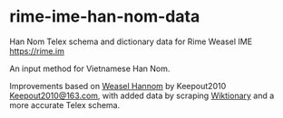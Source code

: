 # rime-ime-han-nom-data
Han Nom Telex schema and dictionary data for Rime Weasel IME https://rime.im

An input method for Vietnamese Han Nom.

Improvements based on [Weasel Hannom](https://chinese.com.vn/weasel-hannom.html) by Keepout2010 <Keepout2010@163.com>, with added data by scraping [Wiktionary](https://www.wiktionary.org) and a more accurate Telex schema.
